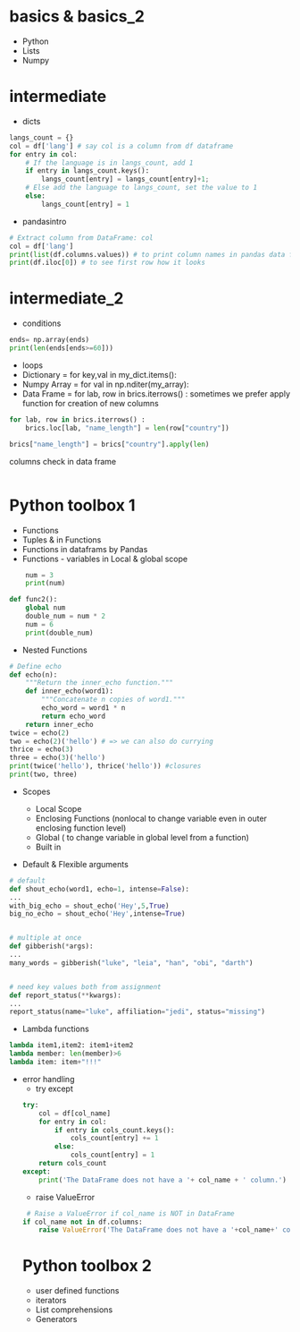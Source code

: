 # basics & basics_2
- Python
- Lists
- Numpy

# intermediate 
- dicts
``` python
langs_count = {}
col = df['lang'] # say col is a column from df dataframe
for entry in col:
    # If the language is in langs_count, add 1
    if entry in langs_count.keys():
        langs_count[entry] = langs_count[entry]+1;
    # Else add the language to langs_count, set the value to 1
    else:
        langs_count[entry] = 1
```
- pandasintro
``` python
# Extract column from DataFrame: col
col = df['lang']
print(list(df.columns.values)) # to print column names in pandas data frame
print(df.iloc[0]) # to see first row how it looks
```

# intermediate_2
- conditions
``` python
ends= np.array(ends)
print(len(ends[ends>=60]))
```
- loops
- Dictionary = for key,val in my_dict.items():
- Numpy Array = for val in np.nditer(my_array):
- Data Frame = for lab, row in brics.iterrows() :
sometimes we prefer apply function for creation of new columns
``` python 
for lab, row in brics.iterrows() :
    brics.loc[lab, "name_length"] = len(row["country"])

brics["name_length"] = brics["country"].apply(len) 
```
columns check in data frame
 ``` if col_name not in df.columns: 
 ```
# Python toolbox 1
- Functions
- Tuples & in Functions
- Functions in dataframs by Pandas
- Functions - variables in Local & global scope
``` python def func1():
    num = 3
    print(num)

def func2():
    global num
    double_num = num * 2
    num = 6
    print(double_num) 
```
- Nested Functions
``` python
# Define echo
def echo(n):
    """Return the inner_echo function."""
    def inner_echo(word1):
        """Concatenate n copies of word1."""
        echo_word = word1 * n
        return echo_word
    return inner_echo
twice = echo(2)
two = echo(2)('hello') # => we can also do currying
thrice = echo(3)
three = echo(3)('hello')
print(twice('hello'), thrice('hello')) #closures
print(two, three)
```
- Scopes
    - Local Scope
    - Enclosing Functions (nonlocal to change variable even in outer enclosing function level)
    - Global ( to change variable in global level from a function)
    - Built in
    
- Default & Flexible arguments
``` python
# default
def shout_echo(word1, echo=1, intense=False):
...
with_big_echo = shout_echo('Hey',5,True)
big_no_echo = shout_echo('Hey',intense=True)


# multiple at once
def gibberish(*args):
...
many_words = gibberish("luke", "leia", "han", "obi", "darth")


# need key values both from assignment
def report_status(**kwargs):
...
report_status(name="luke", affiliation="jedi", status="missing")

```
- Lambda functions
``` python
lambda item1,item2: item1+item2
lambda member: len(member)>6
lambda item: item+"!!!"
```
- error handling
    - try except
    ``` python
    try:
        col = df[col_name]
        for entry in col:
            if entry in cols_count.keys():
                cols_count[entry] += 1
            else:
                cols_count[entry] = 1
        return cols_count
    except:
        print('The DataFrame does not have a '+ col_name + ' column.')
    ```
    - raise ValueError
    ``` python
     # Raise a ValueError if col_name is NOT in DataFrame
    if col_name not in df.columns:
        raise ValueError('The DataFrame does not have a '+col_name+' column.')
    ```
    # Python toolbox 2
    - user defined functions
    - iterators
    - List comprehensions
    - Generators
    
